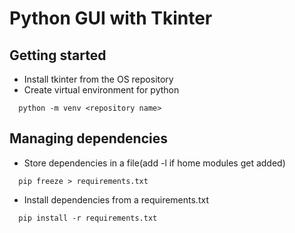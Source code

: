# Python GUI with Tkinter

## Getting started

- Install tkinter from the OS repository
- Create virtual environment for python
```shell
  python -m venv <repository name>
```

## Managing dependencies

- Store dependencies in a file(add -l if home modules get added)
```shell
  pip freeze > requirements.txt
```

- Install dependencies from a requirements.txt
```shell
  pip install -r requirements.txt
```
